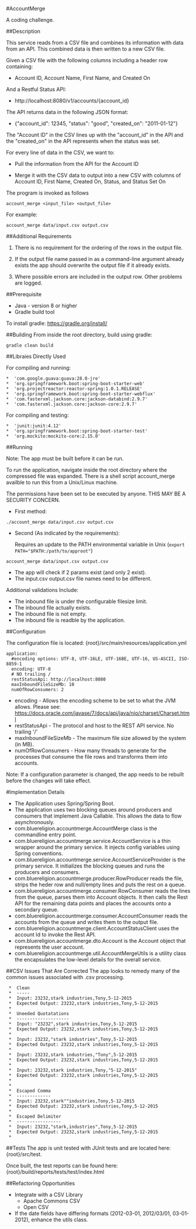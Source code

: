 #AccountMerge

A coding challenge.

##Description


This service reads from a CSV file and combines its information with data from an API. This combined data is then written to a new CSV file.

Given a CSV file with the following columns including a header row containing:
* Account ID, Account Name, First Name, and Created On

And a Restful Status API: 
* http://localhost:8080/v1/accounts/{account_id}

The API returns data in the following JSON format:
* {"account_id": 12345, "status": "good", "created_on": "2011-01-12"}

The "Account ID" in the CSV lines up with the "account_id" in the API and the "created_on" in the API represents when the status was set.


For every line of data in the CSV, we want to:
* Pull the information from the API for the Account ID

* Merge it with the CSV data to output into a new CSV with columns of Account ID, First Name, Created On, Status, and Status Set On

The program is invoked as follows 


`account_merge <input_file> <output_file>`


For example:

`account_merge data/input.csv output.csv`




##Additional Requirements

1. There is no requirement for the ordering of the rows in the output file.

2. If the output file name passed in as a command-line argument already exists the app should overwrite the output file if it already exists.

3. Where possible errors are included in the output row.  Other problems are logged.



##Prerequisite
* Java - version 8 or higher
* Gradle build tool

To install gradle: https://gradle.org/install/


##Building
From inside the root directory, build using gradle:

`gradle clean build`


##Libraies Directly Used

For compiling and running:

    *  'com.google.guava:guava:28.0-jre'
    *  'org.springframework.boot:spring-boot-starter-web'
    *  'org.projectreactor:reactor-spring:1.0.1.RELEASE'
    *  'org.springframework.boot:spring-boot-starter-webflux'
    *  'com.fasterxml.jackson.core:jackson-databind:2.9.7'
    *  'com.fasterxml.jackson.core:jackson-core:2.9.7'

For compiling and testing:

    *  'junit:junit:4.12'
    *  'org.springframework.boot:spring-boot-starter-test'
    *  'org.mockito:mockito-core:2.15.0'


##Running

Note: The app must be built before it can be run.

To run the application, navigate inside the root directory where the compressed file was expanded. There is a shell script account_merge availble to run this from a Unix/Linux machine.

The permissions have been set to be executed by anyone. THIS MAY BE A SECURITY CONCERN.

* First method: 

`./account_merge data/input.csv output.csv`

* Second (As indicated by the requirements):

    Requires an update to the PATH environmental variable in Unix (`export PATH="$PATH:/path/to/approot"`)

`account_merge data/input.csv output.csv`


         
* The app will check if 2 params exist (and only 2 exist).
* The input.csv output.csv file names need to be different.

Additional validations Include:

* The inbound file is under the configurable filesize limit.
* The inbound file actually exists.
* The inbound file is not empty.
* The inbound file is readble by the application.


##Configuration

The configuration file is located: {root}/src/main/resources/application.yml


    application:
      #encoding options: UTF-8, UTF-16LE, UTF-16BE, UTF-16, US-ASCII, ISO-8859-1
      encoding: UTF-8
      # NO trailing /
      restStatusApi: http://localhost:8080
      maxInboundFileSizeMb: 10
      numOfRowConsumers: 2

* encoding - Allows the encoding scheme to be set to what the JVM allows. Please see: https://docs.oracle.com/javase/7/docs/api/java/nio/charset/Charset.html
* restStatusApi - The protocol and host to the REST API service. No trailing '/'
* maxInboundFileSizeMb - The maximum file size allowed by the system (in MB).
* numOfRowConsumers - How many threads to generate for the processes that consume the file rows and transforms them into accounts.

Note: If a configuration parameter is changed, the app needs to be rebuilt before the changes will take effect.

#Implementation Details

* The Application uses Spring/Spring Boot.
* The application uses two blocking queues around producers and consumers that implement Java Callable. This allows the data to flow asynchronously.
* com.bluereligion.accountmerge.AccountMerge class is the commandline entry point.
* com.bluereligion.accountmerge.service.AccountService is a thin wrapper around the primary service. It injects config variables using Spring conventions.
* com.bluereligion.accountmerge.service.AccountServiceProvider is the primary service. It initializes the blocking queues and runs the producers and consumers.
* com.bluereligion.accountmerge.producer.RowProducer reads the file, strips the heder row and null/empty lines and puts the rest on a queue.
* com.bluereligion.accountmerge.consumer.RowConsumer reads the lines from the queue, parses them into Account objects. It then calls the Rest API for the remaining data points and places the accounts onto a secondary queue.
* com.bluereligion.accountmerge.consumer.AccountConsumer reads the accounts from the queue and writes them to the output file.
* com.bluereligion.accountmerge.client.AccountStatusClient uses the account Id to invoke the Rest API.
* com.bluereligion.accountmerge.dto.Account is the Account object that represents the user account.
* com.bluereligion.accountmerge.util.AccountMergeUtils is a utility class the encapsulates the low-level details for the overall service.


##CSV Issues That Are Corrected
The app looks to remedy many of the common issues associated with .csv processing.

     *  Clean
     *  -----
     *  Input: 23232,stark industries,Tony,5-12-2015
     *  Expected Output: 23232,stark industries,Tony,5-12-2015
     *
     *  Uneeded Quotatations
     *  --------------------
     *  Input: "23232",stark industries,Tony,5-12-2015
     *  Expected Output: 23232,stark industries,Tony,5-12-2015
     *
     *  Input: 23232,"stark industries",Tony,5-12-2015
     *  Expected Output: 23232,stark industries,Tony,5-12-2015
     *
     *  Input: 23232,stark industries,"Tony",5-12-2015
     *  Expected Output: 23232,stark industries,Tony,5-12-2015
     *
     *  Input: 23232,stark industries,Tony,"5-12-2015"
     *  Expected Output: 23232,stark industries,Tony,5-12-2015
     *
     *
     *  Escaped Comma
     *  -------------
     *  Input: 23232,stark""industries,Tony,5-12-2015
     *  Expected Output: 23232,stark industries,Tony,5-12-2015
     *
     *  Escaped Delimiter
     *  -----------------
     *  Input: 23232,"stark,industries",Tony,5-12-2015
     *  Expected Output: 23232,stark industries,Tony,5-12-2015
     *
##Tests
The app is unit tested with JUnit tests and are located here: {root}/src/test.

Once built, the test reports can be found here: {root}/build/reports/tests/test/index.html



##Refactoring Opportunities
* Integrate with a CSV Library
    * Apache Commons CSV
    * Open CSV
* If the date fields have differing formats (2012-03-01, 2012/03/01, 03-01-2012), enhance the utils class.


